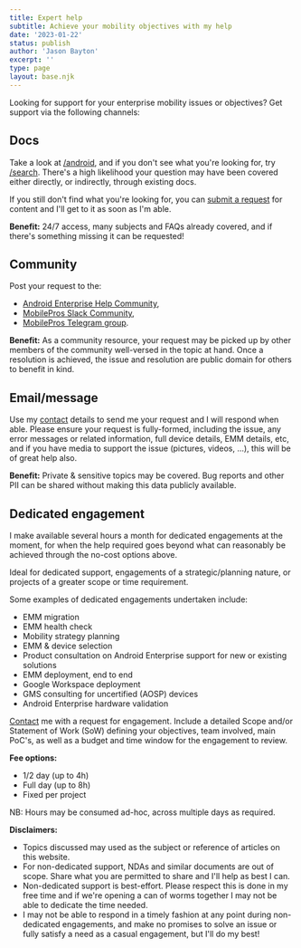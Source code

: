 ```yaml
---
title: Expert help
subtitle: Achieve your mobility objectives with my help
date: '2023-01-22'
status: publish
author: 'Jason Bayton'
excerpt: ''
type: page
layout: base.njk
---
```

Looking for support for your enterprise mobility issues or objectives? Get support via the following channels:

<div class="grid grid-column-3 grid-gap-50 grid-column-mobile-1 padding-top-40 padding-bottom-40 padding-lr-0">
<div class="">

## Docs

Take a look at [/android](/android), and if you don't see what you're looking for, try [/search](/search). There's a high likelihood your question may have been covered either directly, or indirectly, through existing docs.

If you still don't find what you're looking for, you can [submit a request](https://github.com/jasonbayton/11ty/issues/new?assignees=jasonbayton&labels=documentation&template=content-request.md&title=%5BContent+request%5D) for content and I'll get to it as soon as I'm able.

**Benefit:** 24/7 access, many subjects and FAQs already covered, and if there's something missing it can be requested!

</div>
<div class="">

## Community 

Post your request to the:

* [Android Enterprise Help Community](https://support.google.com/work/android/community), 
* [MobilePros Slack Community](https://mobilepros.org), 
* [MobilePros Telegram group](https://t.me/mobile_pros).

**Benefit:** As a community resource, your request may be picked up by other members of the community well-versed in the topic at hand. Once a resolution is achieved, the issue and resolution are public domain for others to benefit in kind.

</div>
<div class="">

## Email/message

Use my [contact](/contact) details to send me your request and I will respond when able. Please ensure your request is fully-formed, including the issue, any error messages or related information, full device details, EMM details, etc, and if you have media to support the issue (pictures, videos, ...), this will be of great help also.

**Benefit:** Private & sensitive topics may be covered. Bug reports and other PII can be shared without making this data publicly available. 

</div>

<div class="border-4px border-orange border-curved padding-10 padding-lr-20 padding-mobile-0 border-mobile-0 grid-column-span-all">

## Dedicated engagement

I make available several hours a month for dedicated engagements at the moment, for when the help required goes beyond what can reasonably be achieved through the no-cost options above.

Ideal for dedicated support, engagements of a strategic/planning nature, or projects of a greater scope or time requirement. 

Some examples of dedicated engagements undertaken include:

* EMM migration
* EMM health check
* Mobility strategy planning
* EMM & device selection
* Product consultation on Android Enterprise support for new or existing solutions
* EMM deployment, end to end
* Google Workspace deployment
* GMS consulting for uncertified (AOSP) devices
* Android Enterprise hardware validation


[Contact](/contact) me with a request for engagement. Include a detailed Scope and/or Statement of Work (SoW) defining your objectives, team involved, main PoC's, as well as a budget and time window for the engagement to review. 

**Fee options:** 
* 1/2 day (up to 4h)
* Full day (up to 8h)
* Fixed per project

NB: Hours may be consumed ad-hoc, across multiple days as required. 

</div>
</div>

**Disclaimers:** 

* Topics discussed may used as the subject or reference of articles on this website. 
* For non-dedicated support, NDAs and similar documents are out of scope. Share what you are permitted to share and I'll help as best I can.
* Non-dedicated support is best-effort. Please respect this is done in my free time and if we're opening a can of worms together I may not be able to dedicate the time needed.
* I may not be able to respond in a timely fashion at any point during non-dedicated engagements, and make no promises to solve an issue or fully satisfy a need as a casual engagement, but I'll do my best! 